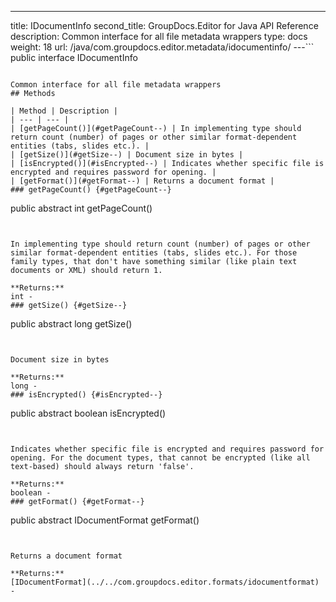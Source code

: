 ---
title: IDocumentInfo
second_title: GroupDocs.Editor for Java API Reference
description: Common interface for all file metadata wrappers
type: docs
weight: 18
url: /java/com.groupdocs.editor.metadata/idocumentinfo/
---```
public interface IDocumentInfo
```

Common interface for all file metadata wrappers
## Methods

| Method | Description |
| --- | --- |
| [getPageCount()](#getPageCount--) | In implementing type should return count (number) of pages or other similar format-dependent entities (tabs, slides etc.). |
| [getSize()](#getSize--) | Document size in bytes |
| [isEncrypted()](#isEncrypted--) | Indicates whether specific file is encrypted and requires password for opening. |
| [getFormat()](#getFormat--) | Returns a document format |
### getPageCount() {#getPageCount--}
```
public abstract int getPageCount()
```


In implementing type should return count (number) of pages or other similar format-dependent entities (tabs, slides etc.). For those family types, that don't have something similar (like plain text documents or XML) should return 1.

**Returns:**
int - 
### getSize() {#getSize--}
```
public abstract long getSize()
```


Document size in bytes

**Returns:**
long - 
### isEncrypted() {#isEncrypted--}
```
public abstract boolean isEncrypted()
```


Indicates whether specific file is encrypted and requires password for opening. For the document types, that cannot be encrypted (like all text-based) should always return 'false'.

**Returns:**
boolean - 
### getFormat() {#getFormat--}
```
public abstract IDocumentFormat getFormat()
```


Returns a document format

**Returns:**
[IDocumentFormat](../../com.groupdocs.editor.formats/idocumentformat) - 
